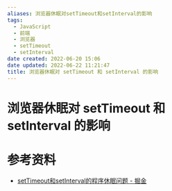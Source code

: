 ```yaml
---
aliases: 浏览器休眠对setTimeout和setInterval的影响
tags:
  - JavaScript
  - 前端
  - 浏览器
  - setTimeout
  - setInterval
date created: 2022-06-20 15:06
date updated: 2022-06-22 11:21:47
title: 浏览器休眠对 setTimeout 和 setInterval 的影响
---
```


# 浏览器休眠对 setTimeout 和 setInterval 的影响

# 参考资料

- [setTimeout和setInterval的程序休眠问题 - 掘金](https://juejin.cn/post/6844903667456278541)
